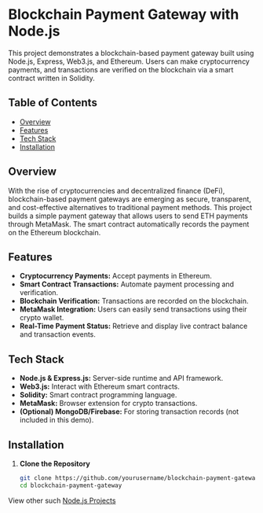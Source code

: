 # Blockchain Payment Gateway with Node.js

This project demonstrates a blockchain-based payment gateway built using Node.js, Express, Web3.js, and Ethereum. Users can make cryptocurrency payments, and transactions are verified on the blockchain via a smart contract written in Solidity.

## Table of Contents

- [Overview](#overview)
- [Features](#features)
- [Tech Stack](#tech-stack)
- [Installation](#installation)

## Overview

With the rise of cryptocurrencies and decentralized finance (DeFi), blockchain-based payment gateways are emerging as secure, transparent, and cost-effective alternatives to traditional payment methods. This project builds a simple payment gateway that allows users to send ETH payments through MetaMask. The smart contract automatically records the payment on the Ethereum blockchain.

## Features

- **Cryptocurrency Payments:** Accept payments in Ethereum.
- **Smart Contract Transactions:** Automate payment processing and verification.
- **Blockchain Verification:** Transactions are recorded on the blockchain.
- **MetaMask Integration:** Users can easily send transactions using their crypto wallet.
- **Real-Time Payment Status:** Retrieve and display live contract balance and transaction events.

## Tech Stack

- **Node.js & Express.js:** Server-side runtime and API framework.
- **Web3.js:** Interact with Ethereum smart contracts.
- **Solidity:** Smart contract programming language.
- **MetaMask:** Browser extension for crypto transactions.
- **(Optional) MongoDB/Firebase:** For storing transaction records (not included in this demo).

## Installation

1. **Clone the Repository**

   ```bash
   git clone https://github.com/yourusername/blockchain-payment-gateway.git
   cd blockchain-payment-gateway


View other such [Node.js Projects](https://www.mygreatlearning.com/blog/top-node-js-projects/)
